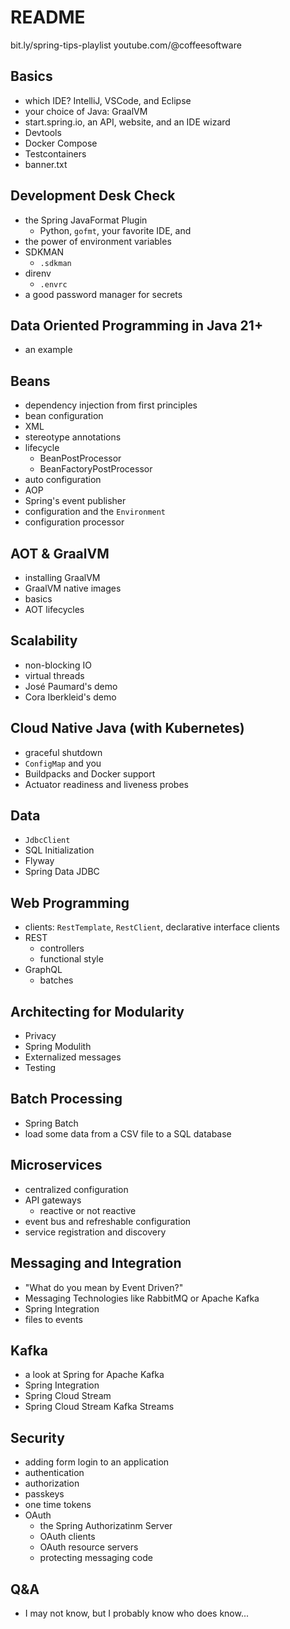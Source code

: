 
# README 



bit.ly/spring-tips-playlist
youtube.com/@coffeesoftware

## Basics
* which IDE? IntelliJ, VSCode, and Eclipse
* your choice of Java: GraalVM
* start.spring.io, an API, website, and an IDE wizard 
* Devtools
* Docker Compose 
* Testcontainers
* banner.txt

## Development Desk Check
* the Spring JavaFormat Plugin 
	* Python, `gofmt`, your favorite IDE, and 
* the power of environment variables
* SDKMAN
	* `.sdkman`
* direnv 
	*  `.envrc`
* a good password manager for secrets 


## Data Oriented Programming in Java 21+ 
* an example

## Beans
* dependency injection from first principles
* bean configuration
* XML
* stereotype annotations
* lifecycle 
	* BeanPostProcessor
	* BeanFactoryPostProcessor
* auto configuration 
* AOP
* Spring's event publisher
* configuration and the `Environment`
* configuration processor

## AOT & GraalVM
* installing GraalVM 
* GraalVM native images 
* basics
* AOT lifecycles

## Scalability 
* non-blocking IO
* virtual threads
* José Paumard's demo
* Cora Iberkleid's demo 


## Cloud Native Java (with Kubernetes)
 * graceful shutdown 
 * `ConfigMap` and you 
 * Buildpacks and Docker support
 * Actuator readiness and liveness probes

## Data 
* `JdbcClient`
* SQL Initialization
* Flyway
* Spring Data JDBC


## Web Programming
* clients: `RestTemplate`, `RestClient`, declarative interface clients
* REST
	* controllers
	* functional style
* GraphQL 
	* batches


## Architecting for Modularity
* Privacy
* Spring Modulith 
* Externalized messages
* Testing 

## Batch Processing 
* Spring Batch
* load some data from a CSV file to a SQL database

## Microservices
* centralized configuration 
* API gateways 
	* reactive or not reactive
* event bus and refreshable configuration
* service registration and discovery

## Messaging and Integration
* "What do you mean by Event Driven?"
* Messaging Technologies like RabbitMQ or Apache Kafka
* Spring Integration
* files to events

## Kafka 
* a look at Spring for Apache Kafka 
* Spring Integration 
* Spring Cloud Stream
* Spring Cloud Stream Kafka Streams

## Security 
* adding form login to an application
* authentication 
* authorization
* passkeys
* one time tokens
* OAuth 
	* the Spring Authorizatinm Server
	* OAuth clients
	* OAuth resource servers
	* protecting messaging code



## Q&A 
* I may not know, but I probably know who does know...